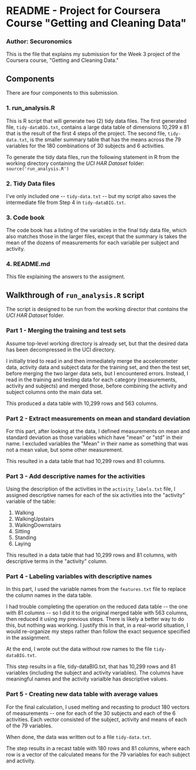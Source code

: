# README - Project for Coursera Course "Getting and Cleaning Data"
### Author: Securonomics

This is the file that explains my submission for the Week 3 project of the Coursera course, "Getting and Cleaning Data."

## Components
There are four components to this submission.

### 1. run_analysis.R
This is R script that will generate two (2) tidy data files. The first generated file, `tidy-dataBIG.txt`, contains a large data table of dimensions 10,299 x 81 that is the result of the first 4 steps of the project. The second file, `tidy-data.txt`, is the smaller summary table that has the means across the 79 variables for the 180 combinations of 30 subjects and 6 activities. 

To generate the tidy data files, run the following statement in R from the working directory containing the _UCI HAR Dataset_ folder:
`source('run_analysis.R')`

### 2. Tidy Data files
I've only included one -- `tidy-data.txt` -- but my script also saves the intermediate file from Step 4 in `tidy-dataBIG.txt`.

### 3. Code book
The code book has a listing of the variables in the final tidy data file, which also matches those in the larger files, except that the summary is takes the mean of the dozens of measurements for each variable per subject and activity.

### 4. README.md
This file explaining the answers to the assigment.

## Walkthrough of `run_analysis.R` script
The script is designed to be run from the working director that _contains_ the _UCI HAR Dataset_ folder. 

### Part 1 - Merging the training and test sets
Assume top-level working directory is already set, but that the desired data has been decompressed in the UCI directory. 

I initially tried to read in and then immediately merge the accelerometer data, activity data and subject data for the training set, and then the test set, before merging the two larger data sets, but I encountered errors. Instead, I read in the training and testing data for each category (measurements, activity and subjects) and merged those, before combining the activity and subject columns onto the main data set.

This produced a data table with 10,299 rows and 563 columns.

### Part 2 - Extract measurements on mean and standard deviation
For this part, after looking at the data, I defined measurements on mean and standard deviation as those variables which have "mean" or "std" in their name. I excluded variables the "Mean" in their name as something that was not a mean value, but some other measurement. 

This resulted in a data table that had 10,299 rows and 81 columns.

### Part 3 - Add descriptive names for the activities
Using the description of the activities in the `activity_labels.txt` file, I assigned descriptive names for each of the six activities into the "activity" variable of the table:
1. Walking
2. WalkingUpstairs
3. WalkingDownstairs
4. Sitting
5. Standing
6. Laying

This resulted in a data table that had 10,299 rows and 81 columns, with descriptive terms in the "activity" column.

### Part 4 - Labeling variables with descriptive names
In this part, I used the variable names from the `features.txt` file to replace the column names in the data table. 

I had trouble completing the operation on the reduced data table -- the one with 81 columns -- so I did it to the original merged table with 563 columns, then reduced it using my previous steps. There is likely a better way to do this, but nothing was working. I justify this in that, in a real-world situation, I would re-organize my steps rather than follow the exact sequence specified in the assignment.

At the end, I wrote out the data without row names to the file `tidy-dataBIG.txt`. 

This step results in a file, tidy-dataBIG.txt, that has 10,299 rows and 81 variables (including the subject and activity variables). The columns have meaningful names and the activity varialble has descriptive values.

### Part 5 - Creating new data table with average values
For the final calculation, I used melting and recasting to product 180 vectors of measurements -- one for each of the 30 subjects and each of the 6 activities. Each vector consisted of the subject, activity and means of each of the 79 variables. 

When done, the data was written out to a file `tidy-data.txt`.

The step results in a recast table with 180 rows and 81 columns, where each row is a vector of the calculated means for the 79 variables for each subject and activity.